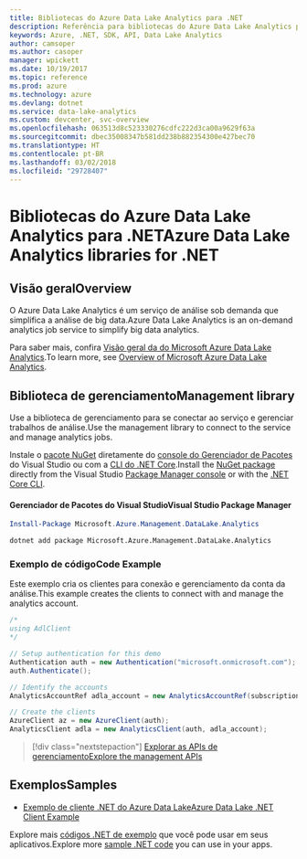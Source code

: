 ```yaml
---
title: Bibliotecas do Azure Data Lake Analytics para .NET
description: Referência para bibliotecas do Azure Data Lake Analytics para .NET
keywords: Azure, .NET, SDK, API, Data Lake Analytics
author: camsoper
ms.author: casoper
manager: wpickett
ms.date: 10/19/2017
ms.topic: reference
ms.prod: azure
ms.technology: azure
ms.devlang: dotnet
ms.service: data-lake-analytics
ms.custom: devcenter, svc-overview
ms.openlocfilehash: 063513d8c523330276cdfc222d3ca00a9629f63a
ms.sourcegitcommit: dbec35008347b581dd238b882354300e427bec70
ms.translationtype: HT
ms.contentlocale: pt-BR
ms.lasthandoff: 03/02/2018
ms.locfileid: "29728407"
---
```

# <a name="azure-data-lake-analytics-libraries-for-net"></a><span data-ttu-id="84103-104">Bibliotecas do Azure Data Lake Analytics para .NET</span><span class="sxs-lookup"><span data-stu-id="84103-104">Azure Data Lake Analytics libraries for .NET</span></span>

## <a name="overview"></a><span data-ttu-id="84103-105">Visão geral</span><span class="sxs-lookup"><span data-stu-id="84103-105">Overview</span></span>

<span data-ttu-id="84103-106">O Azure Data Lake Analytics é um serviço de análise sob demanda que simplifica a análise de big data.</span><span class="sxs-lookup"><span data-stu-id="84103-106">Azure Data Lake Analytics is an on-demand analytics job service to simplify big data analytics.</span></span>

<span data-ttu-id="84103-107">Para saber mais, confira [Visão geral da do Microsoft Azure Data Lake Analytics](/azure/data-lake-analytics/data-lake-analytics-overview).</span><span class="sxs-lookup"><span data-stu-id="84103-107">To learn more, see [Overview of Microsoft Azure Data Lake Analytics](/azure/data-lake-analytics/data-lake-analytics-overview).</span></span>

## <a name="management-library"></a><span data-ttu-id="84103-108">Biblioteca de gerenciamento</span><span class="sxs-lookup"><span data-stu-id="84103-108">Management library</span></span>

<span data-ttu-id="84103-109">Use a biblioteca de gerenciamento para se conectar ao serviço e gerenciar trabalhos de análise.</span><span class="sxs-lookup"><span data-stu-id="84103-109">Use the management library to connect to the service and manage analytics jobs.</span></span>

<span data-ttu-id="84103-110">Instale o [pacote NuGet](https://www.nuget.org/packages/Microsoft.Azure.Management.DataLake.Analytics) diretamente do [console do Gerenciador de Pacotes][PackageManager] do Visual Studio ou com a [CLI do .NET Core][DotNetCLI].</span><span class="sxs-lookup"><span data-stu-id="84103-110">Install the [NuGet package](https://www.nuget.org/packages/Microsoft.Azure.Management.DataLake.Analytics) directly from the Visual Studio [Package Manager console][PackageManager] or with the [.NET Core CLI][DotNetCLI].</span></span>

#### <a name="visual-studio-package-manager"></a><span data-ttu-id="84103-111">Gerenciador de Pacotes do Visual Studio</span><span class="sxs-lookup"><span data-stu-id="84103-111">Visual Studio Package Manager</span></span>

```powershell
Install-Package Microsoft.Azure.Management.DataLake.Analytics
```

```bash
dotnet add package Microsoft.Azure.Management.DataLake.Analytics
```

### <a name="code-example"></a><span data-ttu-id="84103-112">Exemplo de código</span><span class="sxs-lookup"><span data-stu-id="84103-112">Code Example</span></span>

<span data-ttu-id="84103-113">Este exemplo cria os clientes para conexão e gerenciamento da conta da análise.</span><span class="sxs-lookup"><span data-stu-id="84103-113">This example creates the clients to connect with and manage the analytics account.</span></span>

```csharp
/*
using AdlClient 
*/

// Setup authentication for this demo
Authentication auth = new Authentication("microsoft.onmicrosoft.com"); // change this to YOUR tenant
auth.Authenticate();

// Identify the accounts
AnalyticsAccountRef adla_account = new AnalyticsAccountRef(subscriptionId, resourceGroup, userName);

// Create the clients
AzureClient az = new AzureClient(auth);
AnalyticsClient adla = new AnalyticsClient(auth, adla_account);
```

> [!div class="nextstepaction"]
> [<span data-ttu-id="84103-114">Explorar as APIs de gerenciamento</span><span class="sxs-lookup"><span data-stu-id="84103-114">Explore the management APIs</span></span>](/dotnet/api/overview/azure/datalakeanalytics/management)

## <a name="samples"></a><span data-ttu-id="84103-115">Exemplos</span><span class="sxs-lookup"><span data-stu-id="84103-115">Samples</span></span>
* [<span data-ttu-id="84103-116">Exemplo de cliente .NET do Azure Data Lake</span><span class="sxs-lookup"><span data-stu-id="84103-116">Azure Data Lake .NET Client Example</span></span>](https://azure.microsoft.com/resources/samples/data-lake-dotnet-client/)

<span data-ttu-id="84103-117">Explore mais [códigos .NET de exemplo](https://azure.microsoft.com/resources/samples/?platform=dotnet) que você pode usar em seus aplicativos.</span><span class="sxs-lookup"><span data-stu-id="84103-117">Explore more [sample .NET code](https://azure.microsoft.com/resources/samples/?platform=dotnet) you can use in your apps.</span></span>

[PackageManager]: https://docs.microsoft.com/nuget/tools/package-manager-console
[DotNetCLI]: https://docs.microsoft.com/dotnet/core/tools/dotnet-add-package
